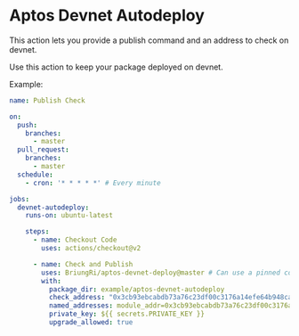 # Aptos Devnet Autodeploy

This action lets you provide a publish command and an address to check on devnet.

Use this action to keep your package deployed on devnet.

Example:

```yaml
name: Publish Check

on:
  push:
    branches:
      - master
  pull_request:
    branches:
      - master
  schedule:
    - cron: '* * * * *' # Every minute

jobs:
  devnet-autodeploy:
    runs-on: ubuntu-latest

    steps:
      - name: Checkout Code
        uses: actions/checkout@v2

      - name: Check and Publish
        uses: BriungRi/aptos-devnet-deploy@master # Can use a pinned commit hash
        with:
          package_dir: example/aptos-devnet-autodeploy
          check_address: "0x3cb93ebcabdb73a76c23df00c3176a14efe64b948ca4b319f88561068e77df2d"
          named_addresses: module_addr=0x3cb93ebcabdb73a76c23df00c3176a14efe64b948ca4b319f88561068e77df2d
          private_key: ${{ secrets.PRIVATE_KEY }}
          upgrade_allowed: true

```
